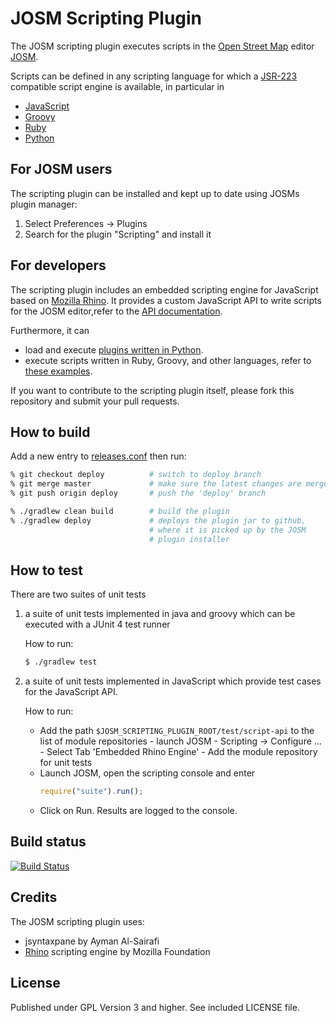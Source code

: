 # JOSM Scripting Plugin

The JOSM scripting plugin executes scripts in the [Open Street Map](http://www.openstreetmap.org) editor
[JOSM](http://josm.openstreetmap.de/). 

Scripts can be defined in any scripting language for which a 
[JSR-223](http://www.jcp.org/aboutJava/communityprocess/pr/jsr223/) compatible script engine is available, in 
particular in 
* [JavaScript](http://en.wikipedia.org/wiki/JavaScript)
* [Groovy](http://groovy.codehaus.org/)
* [Ruby](http://www.ruby-lang.org/en/)
* [Python](http://www.python.org/)

## For JOSM users
The scripting plugin can be installed and kept up to date using JOSMs plugin manager:

1. Select Preferences -> Plugins
2. Search for the plugin "Scripting" and install it 

## For developers
The scripting plugin includes an embedded scripting engine for JavaScript based on 
[Mozilla Rhino](http://www.mozilla.org/rhino/).
It provides a custom JavaScript API to write scripts for the JOSM editor,refer to 
the [API documentation](http://gubaer.github.com/josm-scripting-plugin/).

Furthermore, it can 
* load and execute [plugins written in Python](http://gubaer.github.com/josm-scripting-plugin/doc/python.html).
* execute scripts written in Ruby, Groovy, and other languages, refer to 
[these examples](https://github.com/Gubaer/josm-scripting-plugin/tree/master/scripts). 

If you want to contribute to the scripting plugin itself, please fork this repository and
submit your pull requests.

## How to build

Add a new entry to [releases.conf](releases.conf) then run:

```bash
% git checkout deploy          # switch to deploy branch
% git merge master             # make sure the latest changes are merged to 'deploy'
% git push origin deploy       # push the 'deploy' branch

% ./gradlew clean build        # build the plugin
% ./gradlew deploy             # deploys the plugin jar to github,
                               # where it is picked up by the JOSM
                               # plugin installer
```

## How to test
There are two suites of unit tests
1. a suite of unit tests implemented in java and groovy which can be executed with a JUnit 4 test runner
   
   How to run:
   ```bash
   $ ./gradlew test
   ```
2. a suite of unit tests implemented in JavaScript which provide test cases for the JavaScript API.

   How to run:
   - Add the path `$JOSM_SCRIPTING_PLUGIN_ROOT/test/script-api` to the list of module repositories
         - launch JOSM
         - Scripting -> Configure ...
         - Select Tab 'Embedded Rhino Engine'
         - Add the module repository for unit tests
   - Launch JOSM, open the scripting console and enter
       ```JavaScript
       require("suite").run();
       ```
   - Click on Run. Results are logged to the console.
    

## Build status

[![Build Status](https://travis-ci.org/Gubaer/josm-scripting-plugin.svg?branch=master)](https://travis-ci.org/Gubaer/josm-scripting-plugin.svg?branch=master)

## Credits
The JOSM scripting plugin uses: 

* jsyntaxpane by Ayman Al-Sairafi
* [Rhino](http://www.mozilla.org/rhino/) scripting engine by Mozilla Foundation

## License
Published under GPL Version 3 and higher. See included LICENSE file.
